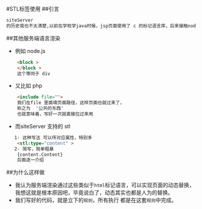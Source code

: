 #STL标签使用
##引言
```html  
siteServer 
的历史我也不太清楚,以前在学校学java时候，jsp页面使用了 c 的标记语言库，后来接触nodeJs,发现后端语言都会有动态标签		
```
##其他服务端语言渲染
- 例如 node.js
```html
	<block >
	</block >
	这个等同于 div
```
- 又比如 php
```html
	<include file="">
	我们在file 里面填页面路径，这样页面也就过来了，
	称之为  '公共的东西'
	也就意味着，写好一次就直接拉过来用
```
- 而siteServer 支持的  stl 
```html
   1- 这种写法 可以传对应属性，特别多
	<stl:type="content" >
   2- 简写，简单粗暴 
	{content.Content}
	后面逐一介绍
```
##为什么这样做
 - 我认为服务端渲染通过这些类似于``html``标记语言，可以实现页面的动态替换，我想这就是根本原因吧，毕竟说白了，动态其实也都是人为的替换。
 - 我们写好的代码，就是立下的``规则``，所有执行 都是在这套``规则``中完成。